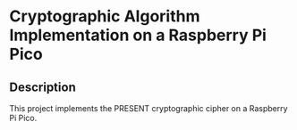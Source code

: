 # Cryptographic Algorithm Implementation on a Raspberry Pi Pico

## Description

This project implements the PRESENT cryptographic cipher on a Raspberry Pi Pico.
